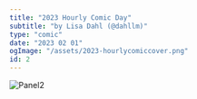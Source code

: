 ```yaml
---
title: "2023 Hourly Comic Day"
subtitle: "by Lisa Dahl (@dahllm)"
type: "comic"
date: "2023 02 01"
ogImage: "/assets/2023-hourlycomiccover.png"
id: 2
---
```


![Panel2](../../../images/20230201-hourlycomic2023/2023hourlypages-pg03.jpg)